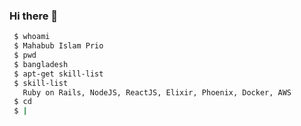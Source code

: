 ### Hi there 👋



```bash
 $ whoami
 $ Mahabub Islam Prio
 $ pwd
 $ bangladesh
 $ apt-get skill-list
 $ skill-list
   Ruby on Rails, NodeJS, ReactJS, Elixir, Phoenix, Docker, AWS
 $ cd
 $ |
```
